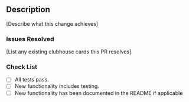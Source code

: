 ## Description

[Describe what this change achieves]

### Issues Resolved

[List any existing clubhouse cards this PR resolves]

### Check List

- [ ] All tests pass.
- [ ] New functionality includes testing.
- [ ] New functionality has been documented in the README if applicable
